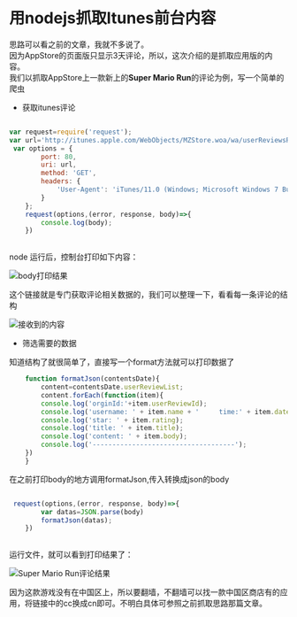 # 用nodejs抓取Itunes前台内容  
 
思路可以看之前的文章，我就不多说了。  
因为AppStore的页面版只显示3天评论，所以，这次介绍的是抓取应用版的内容。  
我们以抓取AppStore上一款新上的**Super Mario Run**的评论为例，写一个简单的爬虫 
 
- 获取itunes评论
  
```js

var request=require('request');
var url='http://itunes.apple.com/WebObjects/MZStore.woa/wa/userReviewsRow?cc=us&id=1145275343&displayable-kind=11&startIndex=0&endIndex=100&sort=0&appVersion=all'
 var options = {
        port: 80,
        uri: url,
        method: 'GET',
        headers: {
            'User-Agent': 'iTunes/11.0 (Windows; Microsoft Windows 7 Business Edition Service Pack 1 (Build 7601)) AppleWebKit/536.27.1'
        }
    };
    request(options,(error, response, body)=>{
    	console.log(body);
    })
    
```
node 运行后，控制台打印如下内容：  

![body打印结果](http://upload-images.jianshu.io/upload_images/4066840-ee06e1195b8452e0.png?imageMogr2/auto-orient/strip%7CimageView2/2/w/1240)

这个链接就是专门获取评论相关数据的，我们可以整理一下，看看每一条评论的结构  

![接收到的内容](http://upload-images.jianshu.io/upload_images/4066840-38e6c58cad439a73.png?imageMogr2/auto-orient/strip%7CimageView2/2/w/1240)

- 筛选需要的数据

知道结构了就很简单了，直接写一个format方法就可以打印数据了  

```javascript
    function formatJson(contentsDate){
        content=contentsDate.userReviewList;
        content.forEach(function(item){
        console.log('orginId:'+item.userReviewId);
        console.log('username: ' + item.name + '     time:' + item.date);
        console.log('star: ' + item.rating);
        console.log('title: ' + item.title);
        console.log('content: ' + item.body);
        console.log('------------------------------------');
    })
    }
```
在之前打印body的地方调用formatJson,传入转换成json的body

```javascript

 request(options,(error, response, body)=>{
    	var datas=JSON.parse(body)
    	formatJson(datas);
    })
    
```
运行文件，就可以看到打印结果了：

![Super Mario Run评论结果](http://upload-images.jianshu.io/upload_images/4066840-b3e0abdc3f3ee5b6.png?imageMogr2/auto-orient/strip%7CimageView2/2/w/1240)

因为这款游戏没有在中国区上，所以要翻墙，不翻墙可以找一款中国区商店有的应用，将链接中的cc换成cn即可。不明白具体可参照之前抓取思路那篇文章。